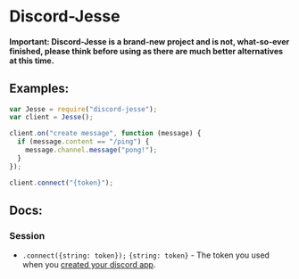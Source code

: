# Discord-Jesse
#### Important: Discord-Jesse is a brand-new project and is not, what-so-ever finished, please think before using as there are much better alternatives at this time.


## Examples:

```js
var Jesse = require("discord-jesse");
var client = Jesse();

client.on("create message", function (message) {
  if (message.content == "/ping") {
    message.channel.message("pong!");
  }
});

client.connect("{token}");
```

## Docs:

### Session

* `.connect({string: token});`
`{string: token}` - The token you used when you [created your discord app]("https://discordapp.com/developers/applications/me").

